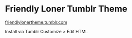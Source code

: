 Friendly Loner Tumblr Theme
=======

[friendlylonertheme.tumblr.com](http://friendlylonertheme.tumblr.com "Friendly Loner Theme")

Install via Tumblr Customize > Edit HTML